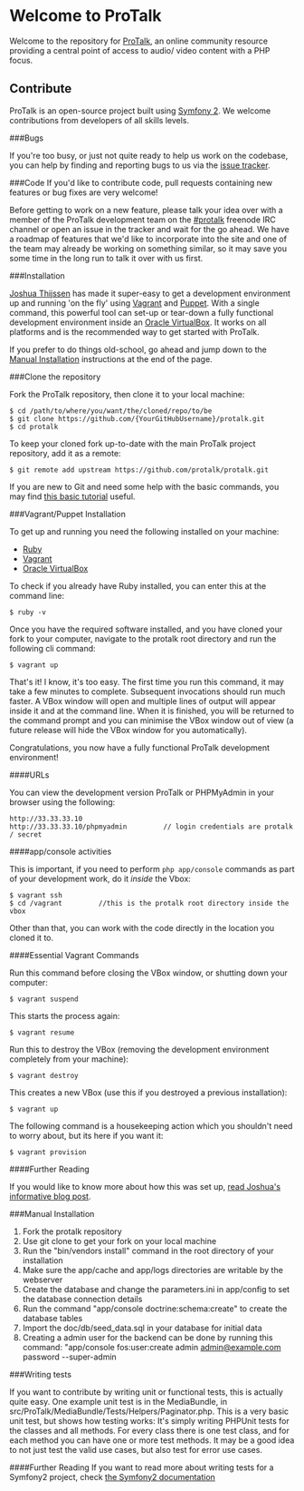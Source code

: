 Welcome to ProTalk
==================

Welcome to the repository for [ProTalk](http://protalk.me), an online community resource providing a central point of access to audio/ video content with a PHP focus.

Contribute
----------

ProTalk is an open-source project built using [Symfony 2](http://symfony.com/). We welcome contributions from developers of all skills levels.  

###Bugs

If you're too busy, or just not quite ready to help us work on the codebase, you can help by finding and reporting bugs to us via the [issue tracker](https://github.com/protalk/protalk/issues).  

###Code
If you'd like to contribute code, pull requests containing new features or bug fixes are very welcome!

Before getting to work on a new feature, please talk your idea over with a member of the ProTalk development team on the [#protalk](irc://irc.freenode.net/#protalk) freenode IRC channel or open an issue in the tracker and wait for the go ahead.  We have a roadmap of features that we'd like to incorporate into the site and one of the team may already be working on something similar, so it may save you some time in the long run to talk it over with us first.

###Installation

[Joshua Thijssen](http://www.adayinthelifeof.nl) has made it super-easy to get a development environment up and running 'on the fly' using [Vagrant](http://vagrantup.com/) and [Puppet](http://puppetlabs.com/).  With a single command, this powerful tool can set-up or tear-down a fully functional development environment inside an [Oracle VirtualBox](https://www.virtualbox.org/).  It works on all platforms and is the recommended way to get started with ProTalk.  

If you prefer to do things old-school, go ahead and jump down to the [Manual Installation](#manual-installation) instructions at the end of the page.

###Clone the repository

Fork the ProTalk repository, then clone it to your local machine:

	$ cd /path/to/where/you/want/the/cloned/repo/to/be
	$ git clone https://github.com/{YourGitHubUsername}/protalk.git
	$ cd protalk

To keep your cloned fork up-to-date with the main ProTalk project repository, add it as a remote:

	$ git remote add upstream https://github.com/protalk/protalk.git

If you are new to Git and need some help with the basic commands, you may find [this basic tutorial](https://github.com/phpmentoring/resources-tools/blob/master/vcs/git-tutorial.md) useful.

###Vagrant/Puppet Installation

To get up and running you need the following installed on your machine:

* [Ruby](http://www.ruby-lang.org/en/downloads/)
* [Vagrant](http://downloads.vagrantup.com/)
* [Oracle VirtualBox](https://www.virtualbox.org/wiki/Downloads)

To check if you already have Ruby installed, you can enter this at the command line:

	$ ruby -v
	
Once you have the required software installed, and you have cloned your fork to your computer, navigate to the protalk root directory and run the following cli command:

	$ vagrant up
	
That's it! I know, it's too easy. The first time you run this command, it may take a few minutes to complete. Subsequent invocations should run much faster.  A VBox window will open and multiple lines of output will appear inside it and at the command line. When it is finished, you will be returned to the command prompt and you can minimise the VBox window out of view (a future release will hide the VBox window for you automatically).

Congratulations, you now have a fully functional ProTalk development environment!

####URLs

You can view the development version ProTalk or PHPMyAdmin in your browser using the following:

	http://33.33.33.10
	http://33.33.33.10/phpmyadmin         // login credentials are protalk / secret

####app/console activities

This is important, if you need to perform `php app/console` commands as part of your development work, do it _inside_ the Vbox:

	$ vagrant ssh
	$ cd /vagrant         //this is the protalk root directory inside the vbox
	
Other than that, you can work with the code directly in the location you cloned it to.

####Essential Vagrant Commands

Run this command before closing the VBox window, or shutting down your computer:

	$ vagrant suspend
	
This starts the process again:

	$ vagrant resume
	
Run this to destroy the VBox (removing the development environment completely from your machine):

	$ vagrant destroy
	
This creates a new VBox (use this if you destroyed a previous installation):

	$ vagrant up
	
The following command is a housekeeping action which you shouldn't need to worry about, but its here if you want it:

	$ vagrant provision

####Further Reading

If you would like to know more about how this was set up, [read Joshua's informative blog post](http://www.adayinthelifeof.nl/2012/06/29/using-vagrant-and-puppet-to-setup-your-symfony2-environment/).

###<a id="manual"></a>Manual Installation

1. Fork the protalk repository
2. Use git clone to get your fork on your local machine
3. Run the "bin/vendors install" command in the root directory of your installation
4. Make sure the app/cache and app/logs directories are writable by the webserver
5. Create the database and change the parameters.ini in app/config to set the database connection details
6. Run the command "app/console doctrine:schema:create" to create the database tables
7. Import the doc/db/seed_data.sql in your database for initial data
8. Creating a admin user for the backend can be done by running this command: "app/console fos:user:create admin admin@example.com password --super-admin

###Writing tests

If you want to contribute by writing unit or functional tests, this is actually quite easy. One example unit test is in the MediaBundle, in src/ProTalk/MediaBundle/Tests/Helpers/Paginator.php.
This is a very basic unit test, but shows how testing works: It's simply writing PHPUnit tests for the classes and all methods. For every class there is one test class, and for each method you can
have one or more test methods. It may be a good idea to not just test the valid use cases, but also test for error use cases.

####Further Reading
If you want to read more about writing tests for a Symfony2 project, check [the Symfony2 documentation](http://symfony.com/doc/current/book/testing.html)